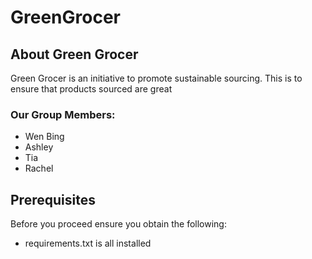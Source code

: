 # GreenGrocer 

## About Green Grocer
Green Grocer is an initiative to promote sustainable sourcing. This is to ensure that products sourced are great
### Our Group Members: 
- Wen Bing
- Ashley
- Tia
- Rachel

## Prerequisites
Before you proceed ensure you obtain the following: 
- requirements.txt is all installed